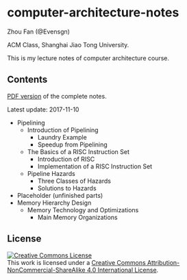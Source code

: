 # computer-architecture-notes

Zhou Fan (@Evensgn)

ACM Class, Shanghai Jiao Tong University.

This is my lecture notes of computer architecture course. 

## Contents

[PDF version](https://github.com/Evensgn/computer-architecture-notes/blob/master/computer-architecture-notes.pdf) of the complete notes.

Latest update: 2017-11-10

* Pipelining
	* Introduction of Pipelining
		* Laundry Example
		* Speedup from Pipelining
	* The Basics of a RISC Instruction Set
		* Introduction of RISC
		* Implementation of a RISC Instruction Set
	* Pipeline Hazards
		* Three Classes of Hazards
		* Solutions to Hazards
* Placeholder (unfinished parts)
* Memory Hierarchy Design
	* Memory Technology and Optimizations
		* Main Memory Organizations

## License

<a rel="license" href="http://creativecommons.org/licenses/by-nc-sa/4.0/"><img alt="Creative Commons License" style="border-width:0" src="https://i.creativecommons.org/l/by-nc-sa/4.0/88x31.png" /></a><br />This work is licensed under a <a rel="license" href="http://creativecommons.org/licenses/by-nc-sa/4.0/">Creative Commons Attribution-NonCommercial-ShareAlike 4.0 International License</a>.
